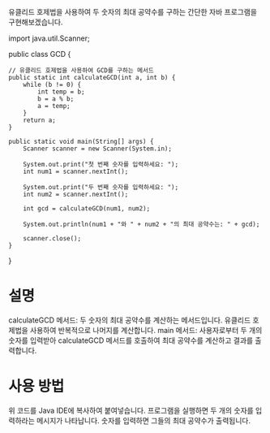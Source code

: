 유클리드 호제법을 사용하여 두 숫자의 최대 공약수를 구하는 간단한 자바 프로그램을 구현해보겠습니다.

import java.util.Scanner;

public class GCD {

    // 유클리드 호제법을 사용하여 GCD를 구하는 메서드
    public static int calculateGCD(int a, int b) {
        while (b != 0) {
            int temp = b;
            b = a % b;
            a = temp;
        }
        return a;
    }

    public static void main(String[] args) {
        Scanner scanner = new Scanner(System.in);
        
        System.out.print("첫 번째 숫자를 입력하세요: ");
        int num1 = scanner.nextInt();
        
        System.out.print("두 번째 숫자를 입력하세요: ");
        int num2 = scanner.nextInt();
        
        int gcd = calculateGCD(num1, num2);
        
        System.out.println(num1 + "와 " + num2 + "의 최대 공약수는: " + gcd);
        
        scanner.close();
    }
}

# 설명
calculateGCD 메서드: 두 숫자의 최대 공약수를 계산하는 메서드입니다. 유클리드 호제법을 사용하여 반복적으로 나머지를 계산합니다.
main 메서드: 사용자로부터 두 개의 숫자를 입력받아 calculateGCD 메서드를 호출하여 최대 공약수를 계산하고 결과를 출력합니다.

# 사용 방법
위 코드를 Java IDE에 복사하여 붙여넣습니다.
프로그램을 실행하면 두 개의 숫자를 입력하라는 메시지가 나타납니다.
숫자를 입력하면 그들의 최대 공약수가 출력됩니다.
